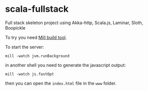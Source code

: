 # scala-fullstack
Full stack skeleton project using Akka-http, Scala.js, Laminar, Sloth, Boopickle

To try you need [Mill build tool](http://www.lihaoyi.com/mill/).

To start the server:
```
mill -watch jvm.runBackground
```

in another shell you need to generate the javascript output:
```
mill -watch js.fastOpt
```

then you can open the `index.html` file in the `www` folder.
